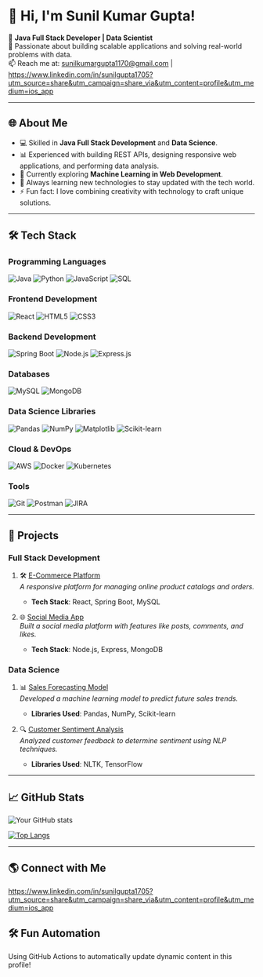 # 👋 Hi, I'm Sunil Kumar Gupta!

🌟 **Java Full Stack Developer | Data Scientist**  
🔭 Passionate about building scalable applications and solving real-world problems with data.  
📫 Reach me at: sunilkumargupta1170@gmail.com | https://www.linkedin.com/in/sunilgupta1705?utm_source=share&utm_campaign=share_via&utm_content=profile&utm_medium=ios_app 

---

## 🌐 About Me
- 💻 Skilled in **Java Full Stack Development** and **Data Science**.
- 📊 Experienced with building REST APIs, designing responsive web applications, and performing data analysis.
- 🎯 Currently exploring **Machine Learning in Web Development**.
- 🌱 Always learning new technologies to stay updated with the tech world.
- ⚡ Fun fact: I love combining creativity with technology to craft unique solutions.

---

## 🛠️ Tech Stack

### **Programming Languages**
![Java](https://img.shields.io/badge/Java-ED8B00?style=for-the-badge&logo=java&logoColor=white)
![Python](https://img.shields.io/badge/Python-3776AB?style=for-the-badge&logo=python&logoColor=white)
![JavaScript](https://img.shields.io/badge/JavaScript-F7DF1E?style=for-the-badge&logo=javascript&logoColor=black)
![SQL](https://img.shields.io/badge/SQL-4479A1?style=for-the-badge&logo=mysql&logoColor=white)

### **Frontend Development**
![React](https://img.shields.io/badge/React-61DAFB?style=for-the-badge&logo=react&logoColor=white)
![HTML5](https://img.shields.io/badge/HTML5-E34F26?style=for-the-badge&logo=html5&logoColor=white)
![CSS3](https://img.shields.io/badge/CSS3-1572B6?style=for-the-badge&logo=css3&logoColor=white)

### **Backend Development**
![Spring Boot](https://img.shields.io/badge/Spring%20Boot-6DB33F?style=for-the-badge&logo=spring&logoColor=white)
![Node.js](https://img.shields.io/badge/Node.js-339933?style=for-the-badge&logo=nodedotjs&logoColor=white)
![Express.js](https://img.shields.io/badge/Express.js-000000?style=for-the-badge&logo=express&logoColor=white)

### **Databases**
![MySQL](https://img.shields.io/badge/MySQL-4479A1?style=for-the-badge&logo=mysql&logoColor=white)
![MongoDB](https://img.shields.io/badge/MongoDB-47A248?style=for-the-badge&logo=mongodb&logoColor=white)

### **Data Science Libraries**
![Pandas](https://img.shields.io/badge/Pandas-150458?style=for-the-badge&logo=pandas&logoColor=white)
![NumPy](https://img.shields.io/badge/NumPy-013243?style=for-the-badge&logo=numpy&logoColor=white)
![Matplotlib](https://img.shields.io/badge/Matplotlib-FF963E?style=for-the-badge)
![Scikit-learn](https://img.shields.io/badge/Scikit--learn-F7931E?style=for-the-badge&logo=scikit-learn&logoColor=white)

### **Cloud & DevOps**
![AWS](https://img.shields.io/badge/AWS-232F3E?style=for-the-badge&logo=amazon-aws&logoColor=white)
![Docker](https://img.shields.io/badge/Docker-2496ED?style=for-the-badge&logo=docker&logoColor=white)
![Kubernetes](https://img.shields.io/badge/Kubernetes-326CE5?style=for-the-badge&logo=kubernetes&logoColor=white)

### **Tools**
![Git](https://img.shields.io/badge/Git-F05032?style=for-the-badge&logo=git&logoColor=white)
![Postman](https://img.shields.io/badge/Postman-FF6C37?style=for-the-badge&logo=postman&logoColor=white)
![JIRA](https://img.shields.io/badge/JIRA-0052CC?style=for-the-badge&logo=jira&logoColor=white)

---

## 🚀 Projects

### **Full Stack Development**
1. 🛠️ [E-Commerce Platform](https://github.com/yourusername/ecommerce-platform)  
   _A responsive platform for managing online product catalogs and orders._
   - **Tech Stack**: React, Spring Boot, MySQL

2. 🌐 [Social Media App](https://github.com/yourusername/social-media-app)  
   _Built a social media platform with features like posts, comments, and likes._
   - **Tech Stack**: Node.js, Express, MongoDB

### **Data Science**
1. 📊 [Sales Forecasting Model](https://github.com/yourusername/sales-forecasting)  
   _Developed a machine learning model to predict future sales trends._
   - **Libraries Used**: Pandas, NumPy, Scikit-learn

2. 🔍 [Customer Sentiment Analysis](https://github.com/yourusername/customer-sentiment)  
   _Analyzed customer feedback to determine sentiment using NLP techniques._
   - **Libraries Used**: NLTK, TensorFlow

---

## 📈 GitHub Stats
![Your GitHub stats](https://github-readme-stats.vercel.app/api?username=yourusername&show_icons=true&theme=tokyonight)

[![Top Langs](https://github-readme-stats.vercel.app/api/top-langs/?username=yourusername&layout=compact&theme=tokyonight)](https://github.com/yourusername)

---

## 🌎 Connect with Me
https://www.linkedin.com/in/sunilgupta1705?utm_source=share&utm_campaign=share_via&utm_content=profile&utm_medium=ios_app


## 🛠️ Fun Automation
Using GitHub Actions to automatically update dynamic content in this profile!

